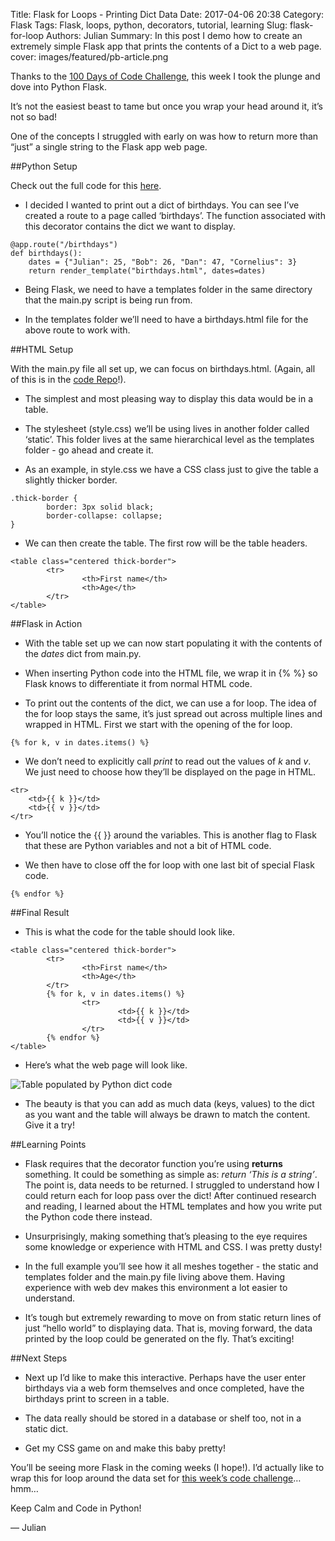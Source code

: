 Title: Flask for Loops - Printing Dict Data
Date: 2017-04-06 20:38
Category: Flask
Tags: Flask, loops, python, decorators, tutorial, learning
Slug: flask-for-loop
Authors: Julian
Summary: In this post I demo how to create an extremely simple Flask app that prints the contents of a Dict to a web page.
cover: images/featured/pb-article.png

Thanks to the [100 Days of Code Challenge](http://pybit.es/special-100days.html), this week I took the plunge and dove into Python Flask.

It’s not the easiest beast to tame but once you wrap your head around it, it’s not so bad!

One of the concepts I struggled with early on was how to return more than “just” a single string to the Flask app web page.


##Python Setup

Check out the full code for this [here](https://github.com/pybites/blog_code/tree/master/flask_for_loop).

* I decided I wanted to print out a dict of birthdays. You can see I’ve created a route to a page called ‘birthdays’. The function associated with this decorator contains the dict we want to display.

~~~~
@app.route("/birthdays")
def birthdays():
	dates = {"Julian": 25, "Bob": 26, "Dan": 47, "Cornelius": 3}
	return render_template("birthdays.html", dates=dates)
~~~~

* Being Flask, we need to have a templates folder in the same directory that the main.py script is being run from.

* In the templates folder we’ll need to have a birthdays.html file for the above route to work with.



##HTML Setup

With the main.py file all set up, we can focus on birthdays.html. (Again, all of this is in the [code Repo](https://github.com/pybites/blog_code/tree/master/flask_for_loop)!).

* The simplest and most pleasing way to display this data would be in a table. 

* The stylesheet (style.css) we’ll be using lives in another folder called ‘static’. This folder lives at the same hierarchical level as the templates folder - go ahead and create it.

* As an example, in style.css we have a CSS class just to give the table a slightly thicker border.

~~~~
.thick-border {
        border: 3px solid black;
        border-collapse: collapse;
}
~~~~

* We can then create the table. The first row will be the table headers.

~~~~
<table class="centered thick-border">
        <tr>
                <th>First name</th>
                <th>Age</th>
        </tr>
</table>
~~~~




##Flask in Action

* With the table set up we can now start populating it with the contents of the *dates* dict from main.py.

* When inserting Python code into the HTML file, we wrap it in {% %} so Flask knows to differentiate it from normal HTML code.

* To print out the contents of the dict, we can use a for loop. The idea of the for loop stays the same, it’s just spread out across multiple lines and wrapped in HTML. First we start with the opening of the for loop.

~~~~
{% for k, v in dates.items() %}
~~~~

* We don’t need to explicitly call *print* to read out the values of *k* and *v*. We just need to choose how they’ll be displayed on the page in HTML.

~~~~
<tr>
	<td>{{ k }}</td>
	<td>{{ v }}</td>
</tr>
~~~~

* You’ll notice the {{ }} around the variables. This is another flag to Flask that these are Python variables and not a bit of HTML code.

* We then have to close off the for loop with one last bit of special Flask code.

~~~~
{% endfor %}
~~~~


##Final Result

* This is what the code for the table should look like.

~~~~
<table class="centered thick-border">
        <tr>
                <th>First name</th>
                <th>Age</th>
        </tr>
        {% for k, v in dates.items() %}
                <tr>
                        <td>{{ k }}</td>
                        <td>{{ v }}</td>
                </tr>
        {% endfor %}
</table>
~~~~

* Here’s what the web page will look like.

![Table populated by Python dict code]({filename}/images/flask-bday-table.png)

* The beauty is that you can add as much data (keys, values) to the dict as you want and the table will always be drawn to match the content. Give it a try!


##Learning Points

* Flask requires that the decorator function you’re using **returns** something. It could be something as simple as: *return ‘This is a string’*. The point is, data needs to be returned. I struggled to understand how I could return each for loop pass over the dict! After continued research and reading, I learned about the HTML templates and how you write put the Python code there instead.

* Unsurprisingly, making something that’s pleasing to the eye requires some knowledge or experience with HTML and CSS. I was pretty dusty!

* In the full example you’ll see how it all meshes together - the static and templates folder and the main.py file living above them. Having experience with web dev makes this environment a lot easier to understand.

* It’s tough but extremely rewarding to move on from static return lines of just “hello world” to displaying data. That is, moving forward, the data printed by the loop could be generated on the fly. That’s exciting!


##Next Steps

* Next up I’d like to make this interactive. Perhaps have the user enter birthdays via a web form themselves and once completed, have the birthdays print to screen in a table.

* The data really should be stored in a database or shelf too, not in a static dict.

* Get my CSS game on and make this baby pretty!


You’ll be seeing more Flask in the coming weeks (I hope!). I’d actually like to wrap this for loop around the data set for [this week’s code challenge](http://pybit.es/codechallenge13.html)… hmm…

Keep Calm and Code in Python!

— Julian
